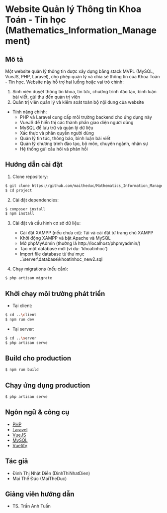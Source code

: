 # Website Quản lý Thông tin Khoa Toán - Tin học (Mathematics_Information_Management)

## Mô tả

Một website quản lý thông tin được xây dựng bằng stack MVPL (MySQL, VueJS, PHP, Laravel), cho phép quản lý và chia sẻ thông tin của Khoa Toán - Tin học. Website này hỗ trợ hai luồng hoặc vai trò chính:

1. Sinh viên duyệt thông tin khoa, tin tức, chương trình đào tạo, bình luận bài viết, gửi thư đến quản trị viên
2. Quản trị viên quản lý và kiểm soát toàn bộ nội dung của website

- Tính năng chính:
  - PHP và Laravel cung cấp môi trường backend cho ứng dụng này
  - VueJS để hiển thị các thành phần giao diện người dùng
  - MySQL để lưu trữ và quản lý dữ liệu
  - Xác thực và phân quyền người dùng
  - Quản lý tin tức, thông báo, bình luận bài viết
  - Quản lý chương trình đào tạo, bộ môn, chuyên ngành, nhân sự
  - Hệ thống gửi câu hỏi và phản hồi

## Hướng dẫn cài đặt

1. Clone repository:

```bash
$ git clone https://github.com/maitheduc/Mathematics_Information_Management/tree/main/server/database
$ cd project
```

2. Cài đặt dependencies:

```bash
$ composer install
$ npm install
```

3. Cài đặt và cấu hình cơ sở dữ liệu:

   - Cài đặt XAMPP (nếu chưa có): Tải và cài đặt từ trang chủ XAMPP
   - Khởi động XAMPP và bật Apache và MySQL
   - Mở phpMyAdmin (thường là http://localhost/phpmyadmin/)
   - Tạo một database mới (ví dụ: 'khoatinhoc')
   - Import file database từ thư mục ..\server\database\khoatinhoc_new2.sql

4. Chạy migrations (nếu cần):

```bash
$ php artisan migrate
```

## Khởi chạy môi trường phát triển

- Tại client:

```bash
$ cd ..\client
$ npm run dev
```

- Tại server:

```bash
$ cd ..\server
$ php artisan serve
```

## Build cho production

```bash
$ npm run build
```

## Chạy ứng dụng production

```bash
$ php artisan serve
```

## Ngôn ngữ & công cụ

- [PHP](https://www.php.net/)
- [Laravel](https://laravel.com/)
- [VueJS](https://vuejs.org/)
- [MySQL](https://www.mysql.com/)
- [Vuetify](https://vuetifyjs.com/)

## Tác giả

- Đinh Thị Nhật Diễn (DinhThiNhatDien)
- Mai Thế Đức (MaiTheDuc)

## Giảng viên hướng dẫn

- TS. Trần Anh Tuấn
